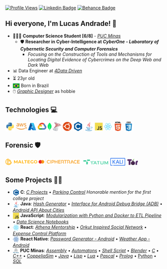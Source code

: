 [![Profile Views](https://hits.seeyoufarm.com/api/count/incr/badge.svg?url=https%3A%2F%2Fgithub.com%2Flucasoal&count_bg=%2000000&title_bg=%23000000&icon=&color=%23E7E7E7&title=Profile+Views&edge_flat=false)](https://hits.seeyoufarm.com) [![Linkedin Badge](https://img.shields.io/badge/-Linkedin-0D4074?=flat-circle&labelColor=black&logo=linkedin&logoColor=FFFFFF&link=https://www.linkedin.com/in/lucasomarandradeleal/)](https://www.linkedin.com/in/lucasomarandradeleal/) [![Behance Badge](https://img.shields.io/badge/-Behance-0D4074?=flat-circle&labelColor=black&logo=behance&logoColor=FFFFFF&link=https://www.behance.net/lucasomarandradeleal)](https://www.behance.net/lucasomarandradeleal)

## Hi everyone, I'm Lucas Andrade! 👋

-   👨🏻‍💻 **Computer Science Student [6/8]** - [_PUC Minas_](https://computacao.pucpcaldas.br/)
    -   🛡️ **Researcher in Cyber-Intelligence at _CyberOne - Laboratory of Cybernetic Security and Computer Forensics_**
        -   _Focusing on the Construction of Tools and Mechanisms for Locating Digital Evidence of Cybercrimes on the Deep Web and Dark Web_
-   📊 Data Engineer at [_4Data Driven_](http://www.4datadriven.com.br/)
-   ⏳ 23yr old
-   <img align="center" alt="Brazil_Flag" height="15" src="./icons/brazil.svg"> Born in Brazil
-   🖱️ [_Graphic Designer_](https://www.behance.net/lucasomarandradeleal) as hobbie

## Technologies 💻

<div>
  <img align="center" alt="Python"      height="30" src="./icons/python.svg">
  <img align="center" alt="AWS"         height="20" src="./icons/aws.png">
  <img align="center" alt="Azure"       height="25" src="./icons/azure.svg">
  <img align="center" alt="GoogleCloud" height="30" src="./icons/gcp.svg">
  <img align="center" alt="MongoDB"     height="25" src="./icons/mongodb.svg">
  <img align="center" alt="SqlServer"   height="30" src="./icons/sql_server.png">
  <img align="center" alt="Linux"       height="30" src="./icons/ubuntu.svg">
  <img align="center" alt="C"           height="30" src="./icons/c.svg">
  <img align="center" alt="Java"        height="30" src="./icons/java.svg">
  <img align="center" alt="JavaScript"  height="25" src="./icons/js.svg">
  <img align="center" alt="React"       height="25" src="./icons/react.svg">
  <img align="center" alt="HTML5"       height="30" src="./icons/html5.svg">
  <img align="center" alt="CSS"         height="30" src="./icons/css.svg">
</div>

## Forensic 🛡️

<div> 
  <img align="center" alt="Maltego"     height="20" src="./icons/maltego.png">
  <img align="center" alt="CipherTrace" height="20" src="./icons/ciphertrace.png">
  <img align="center" alt="TATUM"       height="15" src="./icons/tatum.png">
  <img align="center" alt="Kali Linux"  height="30" src="./icons/kali.svg">
  <img align="center" alt="TOR"         height="20" src="./icons/tor.png">
</div>

## Some Projects 🧑‍💻

<div>

-   <img align="top" alt="C"           height="20" src="./icons/c.svg"> **C**: [_C Projects_](https://github.com/lucasoal/Faculdade#c) • [_Parking Control_](https://github.com/lucasoal/Faculdade/tree/main/C/C-Estacionamentos) _Honorable mention for the first college project_
-   <img align="top" alt="Java"        height="20" src="./icons/java.svg"> **Java**: [_Hash Generator_](https://github.com/lucasoal/JavaGeradorHash) • [_Interface for Android Debug Bridge (ADB)_](https://github.com/lucasoal/JavaAdbInterface) • [_Android API About Cities_](https://github.com/lucasoal/JavaAndroidGeodbAPI)
-   <img align="top" alt="JavaScript"  height="20" src="./icons/js.svg"> **JavaScript**: [_Modularization with Python and Docker to ETL Pipeline_](https://github.com/lucasoal/ModularizationPythonDockerETLpipeline) • [_Data Science Notebooks_](https://github.com/lucasoal/Faculdade#python-notebook-)
-   <img align="top" alt="React"       height="20" src="./icons/react.svg"> **React**: [_Athena Mentorship_](https://github.com/athena-mentorship) • [_Orkut Inspired Social Network_](https://github.com/lucasoal/Alurakut) • [_Expense Control Platform_](https://github.com/lucasoal/ReactRedux)
-   <img align="top" alt="ReactNative" height="20" src="./icons/react_native.png"> **React Native**: [_Password Generator - Android_](https://github.com/lucasoal/app-password-generator) • [_Weather App - Android_](https://github.com/lucasoal/AppClimapp)
-   <img align="top" alt="PUC"         height="17" src="./icons/puc_minas.png"> **PUC Minas**: [_Assembly_](https://github.com/lucasoal/Faculdade#assembly-) • [_Automatons_](https://github.com/lucasoal/Faculdade#automatons-) • [_Shell Script_](https://github.com/lucasoal/Faculdade#shell-script-) • [_Blender_](https://github.com/lucasoal/Faculdade#blender-) • [_C_](https://github.com/lucasoal/Faculdade#c-) • [_C++_](https://github.com/lucasoal/Faculdade#c-1-) • [_CoppeliaSim_](https://github.com/lucasoal/Faculdade#coppeliasim-) • [_Java_](https://github.com/lucasoal/Faculdade#java-) • [_Lisp_](https://github.com/lucasoal/Faculdade#lisp-) • [_Lua_](https://github.com/lucasoal/Faculdade#lua-) • [_Pascal_](https://github.com/lucasoal/Faculdade#pascal-) • [_Prolog_](https://github.com/lucasoal/Faculdade#prolog-) • [Python](https://github.com/lucasoal/Faculdade#python-notebook-) • [_SQL_](https://github.com/lucasoal/Faculdade#sql-)

</div>
